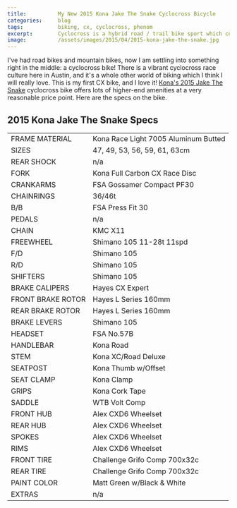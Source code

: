 ```yaml
---
title:			My New 2015 Kona Jake The Snake Cyclocross Bicycle
categories:		blog
tags:			biking, cx, cyclocross, phenom
excerpt:		Cyclocross is a hybrid road / trail bike sport which combines speed with ruggedness. I am starting to race CX and starting off with Kona's Jake The Snake.
image:			/assets/images/2015/04/2015-kona-jake-the-snake.jpg
---
```


I've had road bikes and mountain bikes, now I am settling into something right in the middle: a cyclocross bike! There is a vibrant cyclocross race culture here in Austin, and it's a whole other world of biking which I think I will really love. This is my first CX bike, and I love it! [Kona's 2015 Jake The Snake](http://2015.konaworld.com/jake_the_snake.cfm) cyclocross bike offers lots of higher-end amenities at a very reasonable price point. Here are the specs on the bike.

## 2015 Kona Jake The Snake Specs

|||
|--- |--- |
|FRAME MATERIAL|Kona Race Light 7005 Aluminum Butted|
|SIZES|47, 49, 53, 56, 59, 61, 63cm|
|REAR SHOCK|n/a|
|FORK|Kona Full Carbon CX Race Disc|
|CRANKARMS|FSA Gossamer Compact PF30|
|CHAINRINGS|36/46t|
|B/B|FSA Press Fit 30|
|PEDALS|n/a|
|CHAIN|KMC X11|
|FREEWHEEL|Shimano 105 11-28t 11spd|
|F/D|Shimano 105|
|R/D|Shimano 105|
|SHIFTERS|Shimano 105|
|BRAKE CALIPERS|Hayes CX Expert|
|FRONT BRAKE ROTOR|Hayes L Series 160mm|
|REAR BRAKE ROTOR|Hayes L Series 160mm|
|BRAKE LEVERS|Shimano 105|
|HEADSET|FSA No.57B|
|HANDLEBAR|Kona Road|
|STEM|Kona XC/Road Deluxe|
|SEATPOST|Kona Thumb w/Offset|
|SEAT CLAMP|Kona Clamp|
|GRIPS|Kona Cork Tape|
|SADDLE|WTB Volt Comp|
|FRONT HUB|Alex CXD6 Wheelset|
|REAR HUB|Alex CXD6 Wheelset|
|SPOKES|Alex CXD6 Wheelset|
|RIMS|Alex CXD6 Wheelset|
|FRONT TIRE|Challenge Grifo Comp 700x32c|
|REAR TIRE|Challenge Grifo Comp 700x32c|
|PAINT COLOR|Matt Green w/Black & White|
|EXTRAS|n/a|
